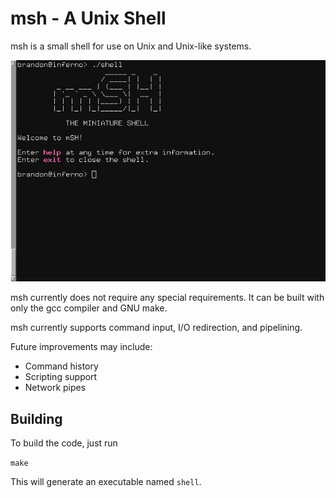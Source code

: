 # msh - A Unix Shell

msh is a small shell for use on Unix and Unix-like systems.

![The msh shell](screenshot.png)

msh currently does not require any special requirements. It can be
built with only the gcc compiler and GNU make.

msh currently supports command input, I/O redirection, and pipelining.

Future improvements may include:

* Command history
* Scripting support
* Network pipes

## Building

To build the code, just run

`make`

This will generate an executable named `shell`.